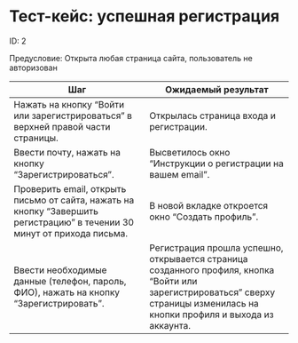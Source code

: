 # Тест-кейс: успешная регистрация

ID: 2

Предусловие: Открыта любая страница сайта, пользователь не авторизован

| Шаг | Ожидаемый результат |
| --- | --- |
| Нажать на кнопку “Войти или зарегистрироваться” в верхней правой части страницы. | Открылась страница входа и регистрации. |
| Ввести почту, нажать на кнопку “Зарегистрироваться”. | Высветилось окно “Инструкции о регистрации на вашем email”. |
| Проверить email, открыть письмо от сайта, нажать на кнопку “Завершить регистрацию” в течении 30 минут от прихода письма. | В новой вкладке откроется окно “Создать профиль”. |
| Ввести необходимые данные (телефон, пароль, ФИО), нажать на кнопку “Зарегистрировать”. | Регистрация прошла успешно, открывается страница созданного профиля, кнопка “Войти или зарегистрироваться” сверху страницы изменилась на кнопки профиля и выхода из аккаунта. |